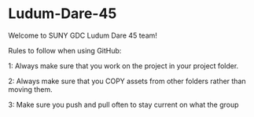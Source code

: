 # Ludum-Dare-45

Welcome to SUNY GDC Ludum Dare 45 team!

Rules to follow when using GitHub:

1: Always make sure that you work on the project in your
   project folder.

2: Always make sure that you COPY assets from other folders
   rather than moving them.

3: Make sure you push and pull often to stay current on what
   the group